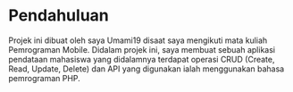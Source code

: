 # Pendahuluan

Projek ini dibuat oleh saya Umami19 disaat saya mengikuti mata kuliah Pemrograman Mobile. Didalam projek ini, saya membuat sebuah aplikasi pendataan mahasiswa yang didalamnya terdapat operasi CRUD (Create, Read, Update, Delete) dan API yang digunakan ialah menggunakan bahasa pemrograman PHP.

